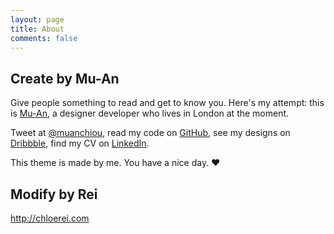 ```yaml
---
layout: page
title: About
comments: false
---
```


## Create by Mu-An

Give people something to read and get to know you. Here's my attempt: this is [Mu-An](http://muan.co), a designer developer who lives in London at the moment.

Tweet at [@muanchiou](http://twitter.com/muanchiou), read my code on [GitHub](http://github.com/muan), see my designs on [Dribbble](http://dribbble.com/muan), find my CV on [LinkedIn](http://uk.linkedin.com/in/muanchiou).

This theme is made by me. You have a nice day. ♥

## Modify by Rei

http://chloerei.com
